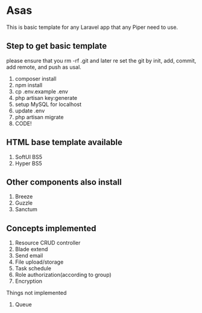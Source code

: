 # Asas 

This is basic template for any Laravel app that any Piper need to use.

## Step to get basic template

please ensure that you rm -rf .git and later re set the git by init, add, commit, add remote, and push as usal.

1. composer install
2. npm install
3. cp .env.example .env
4. php artisan key:generate
5. setup MySQL for localhost
6. update .env
7. php artisan migrate
8. CODE!

## HTML base template available

1. SoftUI BS5
2. Hyper BS5

## Other components also install

1. Breeze 
2. Guzzle 
3. Sanctum

## Concepts implemented

1. Resource CRUD controller
2. Blade extend
3. Send email
4. File upload/storage
5. Task schedule
6. Role authorization(according to group)
7. Encryption

Things not implemented

1. Queue


